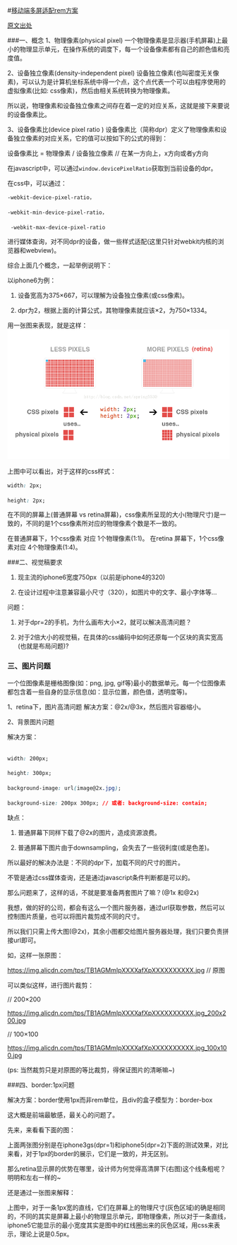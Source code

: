 #[移动端多屏适配rem方案](https://blog.csdn.net/spring5530/article/details/54964316)

[原文出处](https://blog.csdn.net/spring5530/article/details/54964316)


###一、概念
1、物理像素(physical pixel)
一个物理像素是显示器(手机屏幕)上最小的物理显示单元，在操作系统的调度下，每一个设备像素都有自己的颜色值和亮度值。

2、设备独立像素(density-independent pixel)
设备独立像素(也叫密度无关像素)，可以认为是计算机坐标系统中得一个点，这个点代表一个可以由程序使用的虚拟像素(比如: css像素)，然后由相关系统转换为物理像素。

所以说，物理像素和设备独立像素之间存在着一定的对应关系，这就是接下来要说的设备像素比。

3、设备像素比(device pixel ratio )
设备像素比（简称dpr）定义了物理像素和设备独立像素的对应关系，它的值可以按如下的公式的得到：

设备像素比 = 物理像素 / 设备独立像素 // 在某一方向上，x方向或者y方向

在javascript中，可以通过`window.devicePixelRatio`获取到当前设备的dpr。

在css中，可以通过：
```css
-webkit-device-pixel-ratio，

-webkit-min-device-pixel-ratio，

 -webkit-max-device-pixel-ratio
 ```

进行媒体查询，对不同dpr的设备，做一些样式适配(这里只针对webkit内核的浏览器和webview)。

 

综合上面几个概念，一起举例说明下：

以iphone6为例：

1. 设备宽高为375×667，可以理解为设备独立像素(或css像素)。

2. dpr为2，根据上面的计算公式，其物理像素就应该×2，为750×1334。

用一张图来表现，就是这样：
![图片描述](20170210104840734.png)


上图中可以看出，对于这样的css样式：
```css
width: 2px;

height: 2px;
```
在不同的屏幕上(普通屏幕 vs retina屏幕)，css像素所呈现的大小(物理尺寸)是一致的，不同的是1个css像素所对应的物理像素个数是不一致的。

在普通屏幕下，1个css像素 对应 1个物理像素(1:1)。
在retina 屏幕下，1个css像素对应 4个物理像素(1:4)。

###二、视觉稿要求
1. 现主流的iphone6宽度750px（以前是iphone4的320)

2. 在设计过程中注意兼容最小尺寸（320），如图片中的文字、最小字体等...

问题：

1. 对于dpr=2的手机，为什么画布大小×2，就可以解决高清问题？

2. 对于2倍大小的视觉稿，在具体的css编码中如何还原每一个区块的真实宽高(也就是布局问题)?

### 三、图片问题
一个位图像素是栅格图像(如：png, jpg, gif等)最小的数据单元。每一个位图像素都包含着一些自身的显示信息(如：显示位置，颜色值，透明度等)。

1、retina下，图片高清问题
解决方案：@2x/@3x，然后图片容器缩小。

2、背景图片问题

解决方案：
```css

width: 200px;

height: 300px;

background-image: url(image@2x.jpg);

background-size: 200px 300px; // 或者: background-size: contain;
```
缺点：

1. 普通屏幕下同样下载了@2x的图片，造成资源浪费。

2. 普通屏幕下图片由于downsampling，会失去了一些锐利度(或是色差)。

所以最好的解决办法是：不同的dpr下，加载不同的尺寸的图片。

不管是通过css媒体查询，还是通过javascript条件判断都是可以的。

那么问题来了，这样的话，不就是要准备两套图片了嘛？(@1x 和@2x)

我想，做的好的公司，都会有这么一个图片服务器，通过url获取参数，然后可以控制图片质量，也可以将图片裁剪成不同的尺寸。

所以我们只需上传大图(@2x)，其余小图都交给图片服务器处理，我们只要负责拼接url即可。

如，这样一张原图：

https://img.alicdn.com/tps/TB1AGMmIpXXXXafXpXXXXXXXXXX.jpg // 原图

可以类似这样，进行图片裁剪：

// 200×200

https://img.alicdn.com/tps/TB1AGMmIpXXXXafXpXXXXXXXXXX.jpg_200x200.jpg

 

// 100×100

https://img.alicdn.com/tps/TB1AGMmIpXXXXafXpXXXXXXXXXX.jpg_100x100.jpg

(ps: 当然裁剪只是对原图的等比裁剪，得保证图片的清晰嘛~)

###四、border:1px问题
 

解决方案：border使用1px而非rem单位，且div的盒子模型为：border-box

这大概是前端最敏感，最关心的问题了。

先来，来看看下面的图：



上面两张图分别是在iphone3gs(dpr=1)和iphone5(dpr=2)下面的测试效果，对比来看，对于1px的border的展示，它们是一致的，并无区别。

那么retina显示屏的优势在哪里，设计师为何觉得高清屏下(右图)这个线条粗呢？明明和左右一样的~

还是通过一张图来解释：



上图中，对于一条1px宽的直线，它们在屏幕上的物理尺寸(灰色区域)的确是相同的，不同的其实是屏幕上最小的物理显示单元，即物理像素，所以对于一条直线，iphone5它能显示的最小宽度其实是图中的红线圈出来的灰色区域，用css来表示，理论上说是0.5px。